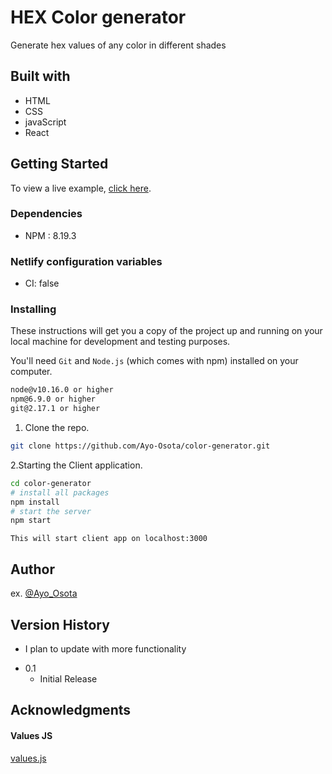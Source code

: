 # HEX Color generator

Generate hex values of any color in different shades

## Built with

* HTML
* CSS
* javaScript
* React

## Getting Started

To view a live example, [click here](https://color-generator-of-shades.netlify.app/).

### Dependencies

* NPM : 8.19.3

### Netlify configuration variables

* CI: false

### Installing

These instructions will get you a copy of the project up and running on your local machine for development and testing purposes.

You'll need `Git` and `Node.js` (which comes with npm) installed on your computer.

```bash
node@v10.16.0 or higher
npm@6.9.0 or higher
git@2.17.1 or higher
```

1. Clone the repo.

```bash
git clone https://github.com/Ayo-Osota/color-generator.git
```

2.Starting the Client application.

```bash
cd color-generator
# install all packages
npm install
# start the server
npm start
```

`This will start client app on localhost:3000`

## Author
 
ex. [@Ayo_Osota](https://twitter.com/Ayo_Osota)

## Version History

* I plan to update with more functionality
<!-- * 0.2
    * Various bug fixes and optimizations
    * See [commit change]() or See [release history]() -->
* 0.1
    * Initial Release

## Acknowledgments

#### Values JS

[values.js](https://github.com/noeldelgado/values.js)
